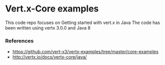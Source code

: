 # Vert.x-Core examples

This code repo focuses on Getting started with vert.x in Java
The code has been written using vertx 3.0.0 and Java 8

  
### References

* https://github.com/vert-x3/vertx-examples/tree/master/core-examples
* http://vertx.io/docs/vertx-core/java/

